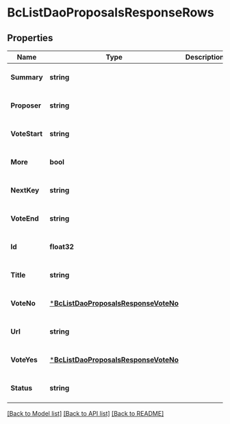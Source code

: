 # BcListDaoProposalsResponseRows

## Properties
Name | Type | Description | Notes
------------ | ------------- | ------------- | -------------
**Summary** | **string** |  | [optional] [default to null]
**Proposer** | **string** |  | [optional] [default to null]
**VoteStart** | **string** |  | [optional] [default to null]
**More** | **bool** |  | [optional] [default to null]
**NextKey** | **string** |  | [optional] [default to null]
**VoteEnd** | **string** |  | [optional] [default to null]
**Id** | **float32** |  | [optional] [default to null]
**Title** | **string** |  | [optional] [default to null]
**VoteNo** | [***BcListDaoProposalsResponseVoteNo**](BcListDaoProposalsResponse_vote_no.md) |  | [optional] [default to null]
**Url** | **string** |  | [optional] [default to null]
**VoteYes** | [***BcListDaoProposalsResponseVoteNo**](BcListDaoProposalsResponse_vote_no.md) |  | [optional] [default to null]
**Status** | **string** |  | [optional] [default to null]

[[Back to Model list]](../README.md#documentation-for-models) [[Back to API list]](../README.md#documentation-for-api-endpoints) [[Back to README]](../README.md)


